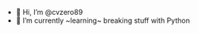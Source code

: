 - 👋 Hi, I’m @cvzero89
- 🌱 I’m currently ~learning~ breaking stuff with Python

<!---
cvzero89/cvzero89 is a ✨ special ✨ repository because its `README.md` (this file) appears on your GitHub profile.
You can click the Preview link to take a look at your changes.
--->
